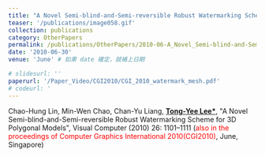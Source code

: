 ```yaml
---
title: "A Novel Semi-blind-and-Semi-reversible Robust Watermarking Scheme for 3D Polygonal Models"
teaser: '/publications/image058.gif'
collection: publications
category: OtherPapers
permalink: /publications/OtherPapers/2010-06-A_Novel_Semi-blind-and-Semi-reversible_Robust_Watermarking_Scheme_for_3D_Polygonal_Models
date: '2010-06-30'
venue: 'June' # 如果 date 確定，就補上日期

# slidesurl: ''
paperurl: '/Paper_Video/CGI2010/CGI_2010_watermark_mesh.pdf'
# codeurl: '
---
```


Chao-Hung Lin,  Min-Wen Chao,  Chan-Yu Liang,  <strong><u>Tong-Yee Lee*</u></strong>, "A Novel Semi-blind-and-Semi-reversible Robust Watermarking Scheme for 3D Polygonal Models", Visual Computer (2010) 26: 1101–1111 (<span style="color:red">also in the proceedings of Computer Graphics International 2010(CGI2010)</span>, June, Singapore)
